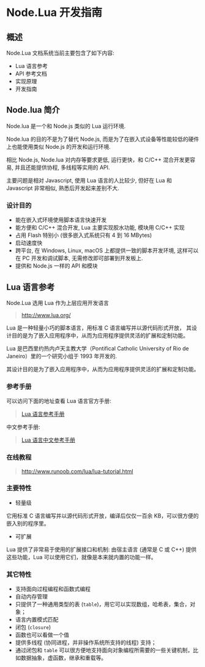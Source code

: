 # Node.Lua 开发指南

## 概述

Node.Lua 文档系统当前主要包含了如下内容:

- Lua 语言参考
- API 参考文档
- 实现原理
- 开发指南

## Node.lua 简介

Node.lua 是一个和 Node.js 类似的 Lua 运行环境. 

Node.lua 的目的不是为了替代 Node.js, 而是为了在嵌入式设备等性能较低的硬件上也能使用类似 Node.js 的开发和运行环境.

相比 Node.js, Node.lua 对内存等要求更低, 运行更快，和 C/C++ 混合开发更容易, 并且还能提供协程, 多线程等实用的 API.

主要问题是相对 Javascript, 使用 Lua 语言的人比较少, 但好在 Lua 和 Javascript 非常相似, 熟悉后开发起来差别不大.

### 设计目的

- 能在嵌入式环境使用脚本语言快速开发
- 能方便和 C/C++ 混合开发, Lua 主要实现胶水功能, 模块用 C/C++ 实现
- 占用 Flash 特别小 (很多嵌入式系统只有 4 到 16 MBytes)
- 启动速度快
- 跨平台, 在 Windows, Linux, macOS 上都提供一致的脚本开发环境, 这样可以在 PC 开发和调试脚本, 无需修改即可部署到开发板上.
- 提供和 Node.js 一样的 API 和模块

## Lua 语言参考

Node.Lua 选用 Lua 作为上层应用开发语言

> http://www.lua.org/

Lua 是一种轻量小巧的脚本语言，用标准 C 语言编写并以源代码形式开放， 其设计目的是为了嵌入应用程序中，从而为应用程序提供灵活的扩展和定制功能。

Lua 是巴西里约热内卢天主教大学（Pontifical Catholic University of Rio de Janeiro）里的一个研究小组于 1993 年开发的.

其设计目的是为了嵌入应用程序中，从而为应用程序提供灵活的扩展和定制功能。

### 参考手册

可以访问下面的地址查看 Lua 语言官方手册:

> [Lua 语言参考手册](lua/contents.html#index)

中文参考手册:

> [Lua 语言中文参考手册](http://www.runoob.com/manual/lua53doc/)

### 在线教程

> http://www.runoob.com/lua/lua-tutorial.html

### 主要特性

- 轻量级

它用标准 C 语言编写并以源代码形式开放，编译后仅仅一百余 KB，可以很方便的嵌入别的程序里。

- 可扩展

Lua 提供了非常易于使用的扩展接口和机制: 由宿主语言 (通常是 C 或 C++) 提供这些功能，Lua 可以使用它们，就像是本来就内置的功能一样。

### 其它特性

- 支持面向过程编程和函数式编程
- 自动内存管理
- 只提供了一种通用类型的表 (`table`)，用它可以实现数组，哈希表，集合，对象；
- 语言内置模式匹配
- 闭包 (`closure`)
- 函数也可以看做一个值
- 提供多线程 (协同进程，并非操作系统所支持的线程) 支持；
- 通过闭包和 `table` 可以很方便地支持面向对象编程所需要的一些关键机制，比如数据抽象，虚函数，继承和重载等。
